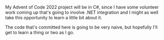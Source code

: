 ﻿My Advent of Code 2022 project will be in C#, since
I have some volunteer work coming up that's going to involve .NET
integration and I might as well take this opportunity to learn
a little bit about it.

The code that's committed here is going to be very naive, but hopefully
I'll get to learn a thing or two as I go.